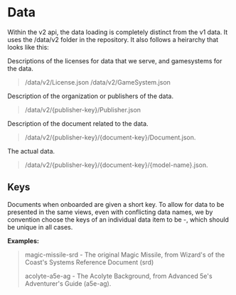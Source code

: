 # Data

Within the v2 api, the data loading is completely distinct from the v1 data. It uses the /data/v2 folder in the repository. It also follows a heirarchy that looks like this:

Descriptions of the licenses for data that we serve, and gamesystems for the data.
> /data/v2/License.json
> /data/v2/GameSystem.json

Description of the organization or publishers of the data.
> /data/v2/{publisher-key}/Publisher.json

Description of the document related to the data.
> /data/v2/{publisher-key}/{document-key}/Document.json.

The actual data.
> /data/v2/{publisher-key}/{document-key}/{model-name}.json.

## Keys
Documents when onboarded are given a short key. To allow for data to be presented in the same views, even with conflicting data names, we by convention choose the keys of an individual data item to be <slugified-name>-<document-pk>, which should be unique in all cases.

**Examples:**
> magic-missile-srd - The original Magic Missile, from Wizard's of the Coast's Systems Reference Document (srd)
>
> acolyte-a5e-ag - The Acolyte Background, from Advanced 5e's Adventurer's Guide (a5e-ag).
